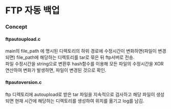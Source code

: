 # FTP 자동 백업

### Concept

#### ftpautoupload.c

main의 file_path 에 명시된 디렉토리의 하위 경로에
수정시간이 변화하면(파일이 변경되면) file_path에 해당하는
디렉토리를 tar로 묶은 뒤 ftp서버로 전송.
<br/>
파일 수정시간을 string으로 변환후 hash함수를 이용해 모든
파일의 수정시간을 XOR 연산하여 변화가 발생하면, 파일이 변경된
것으로 확인.

#### ftpautoversion.c

ftp 디렉토리에 autoupload로 받은 tar 파일을 지속적으로 검사하고
해당 파일이 생성되면 현재 시간에 해당하는 디렉토리를 생성하여
위치를 옮기고 log를 남김.

